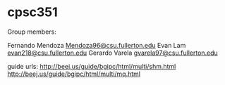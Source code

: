# cpsc351
Group members:

Fernando Mendoza Mendoza96@csu.fullerton.edu
Evan Lam evan218@csu.fullerton.edu
Gerardo Varela gvarela97@csu.fullerton.edu

guide urls:
http://beej.us/guide/bgipc/html/multi/shm.html
http://beej.us/guide/bgipc/html/multi/mq.html
